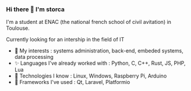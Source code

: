 ### Hi there 👋 I'm storca

I'm a student at ENAC (the national french school of civil avitation) in Toulouse.

Currently looking for an intership in the field of IT

- 🌱 My interests : systems administration, back-end, embeded systems, data processing
- ✨ Languages I've already worked with : Python, C, C++, Rust, JS, PHP, Lua
- 🤖 Technologies I know : Linux, Windows, Raspberry Pi, Arduino
- 🧩 Frameworks I've used : Qt, Laravel, Platformio

<!--
**storca/storca** is a ✨ _special_ ✨ repository because its `README.md` (this file) appears on your GitHub profile.

Here are some ideas to get you started:

- 🔭 I’m currently working on ...
- 🌱 I’m currently learning ...
- 👯 I’m looking to collaborate on ...
- 🤔 I’m looking for help with ...
- 💬 Ask me about ...
- 📫 How to reach me: ...
- 😄 Pronouns: ...
- ⚡ Fun fact: ...
-->
